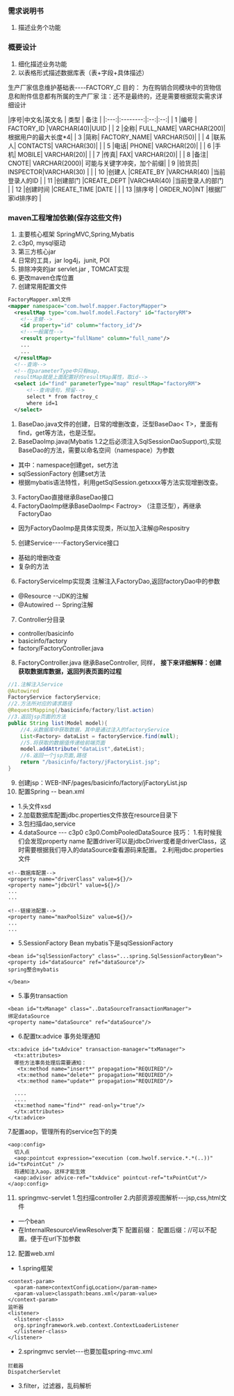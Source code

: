 ### 需求说明书
1. 描述业务个功能
### 概要设计
1. 细化描述业务功能
2. 以表格形式描述数据库表（表+字段+具体描述）

生产厂家信息维护基础表----FACTORY_C
目的： 为在购销合同模块中的货物信息和附件信息都有所属的生产厂家
注：还不是最终的，还是需要根据现实需求详细设计

|序号|中文名|英文名 | 类型 |  备注 |
|:---:|:--------:|:--:|:--:|
| 1 |编号 | FACTORY_ID |VARCHAR(40)|UUID |
| 2 |全称| FULL_NAME| VARCHAR(200)| 根据用户的最大长度*4|
| 3 |简称| FACTORY_NAME| VARCHAR(50)| |
| 4 |联系人| CONTACTS| VARCHAR(30)| |
| 5 |电话| PHONE| VARCHAR(20)| |
| 6 |手机| MOBILE| VARCHAR(20)| |
| 7 |传真| FAX| VARCHAR(20)| |
| 8 |备注| CNOTE| VARCHAR(2000)| 可能与关键字冲突，加个前缀|
| 9 |验货员| INSPECTOR|VARCHAR(30) | |
| 10 |创建人 |CREATE_BY |VARCHAR(40) |当前登录人的ID |
| 11 |创建部门 |CREATE_DEPT |VARCHAR(40) |当前登录人的部门 |
| 12 |创建时间 |CREATE_TIME |DATE | |
| 13 |排序号 | ORDER_NO|INT |根据厂家id排序的 |

### maven工程增加依赖(保存这些文件)
1. 主要核心框架 SpringMVC,Spring,Mybatis
2. c3p0, mysql驱动
3. 第三方核心jar
4. 日常的工具，jar log4j，junit, POI
5. 排除冲突的jar servlet.jar , TOMCAT实现
6. 更改maven仓库位置
7. 创建常用配置文件
```xml
FactoryMapper.xml文件
<mapper namespace="com.hwolf.mapper.FactoryMapper">
  <resultMap type="com.hwolf.model.Factory" id="factoryRM">
    <!--主健-->
    <id property="id" column="factory_id"/>
    <!--一般属性-->
    <result property="fullName" column="full_name"/>
    ...
    ...
  </resultMap>
  <!--查询-->
  <!--在parameterType中只有map，
  resultMap就是上面配置好的resultMap属性，取id-->
  <select id="find" parameterType="map" resultMap="factoryRM">
      <!--查询语句，预留-->
	  select * from factroy_c
	  where id=1
  </select>

```

1. BaseDao.java文件的创建，日常的增删改查，泛型BaseDao< T\>，里面有find，get等方法，也是泛型。
2. BaseDaoImp.java(Mybatis 1.2之后必须注入SqlSessionDaoSupport),实现BaseDao的方法，需要以命名空间（namespace）为参数
- 其中：namespace创建get，set方法
- sqlSessionFactory 创建set方法
- 根据mybatis语法特性，利用getSqlSession.getxxxx等方法实现增删改查。
3. FactoryDao直接继承BaseDao接口
4. FactoryDaoImp继承BaseDaoImp< Factroy\> （注意泛型），再继承FactoryDao
- 因为FactoryDaoImp是具体实现类，所以加入注解@Respositry
5. 创建Service----FactoryService接口
- 基础的增删改查
- 复杂的方法
6. FactoryServiceImp实现类
注解注入FactoryDao,返回factoryDao中的参数
- @Resource --JDK的注解
- @Autowired -- Spring注解
7. Controller分目录
- controller/basicinfo
- basicinfo/factory
- factory/FactoryController.java
8. FactoryController.java 继承BaseController,
同样，
**接下来详细解释：创建获取数据库数据，返回列表页面的过程**
```java
//1.注解注入Service
@Autowired 
FactoryService factoryService;
//2.方法所对应的请求路径
@RequestMapping(/basicinfo/factory/list.action)
//3.返回jsp页面的方法
public String list(Model model){
    //4.从数据库中获取数据，其中是通过注入的factoryService
    List<Factory> dataList = factoryService.find(null);
    //5.将获取的数据值传递给前端页面
    model.addAttribute("dataList",dateList);
    //6.返回一个jsp页面,路径
    return "/basicinfo/factory/jFactoryList.jsp";
}
```
9. 创建jsp：WEB-INF/pages/basicinfo/factory/jFactoryList.jsp
10. 配置Spring -- bean.xml
- 1.头文件xsd
- 2.加载数据库配置jdbc.properties文件放在resource目录下
- 3.包扫描dao,service
- 4.dataSource --- c3p0
c3p0.CombPooledDataSource
技巧：
1.有时候我们会发现property name 配置driver可以是jdbcDriver或者是driverClass，这时需要根据我们导入的dataSource查看源码来配置。
2.利用jdbc.properties文件
```
<!--数据库配置-->
<property name="driverClass" value=${}/>
<property name="jdbcUrl" value=${}/>
...
...

<!--链接池配置-->
<property name="maxPoolSize" value=${}/>
...
...

```
- 5.SessionFactory Bean
mybatis下是sqlSessionFactory
```
<bean id="sqlSessionFactory" class="...spring.SqlSessionFactoryBean">
<property id="dataSource" ref="dataSource"/>
spring整合mybatis

</bean>
```
- 5.事务transaction
```
<bean id="txManage" class="..DataSourceTransactionManager">
绑定dataSource
<property name="dataSource" ref="dataSource"/>
```
- 6.配置tx:advice  事务处理通知
```
<tx:advice id="txAdvice" transaction-manager="txManager">
  <tx:attributes>
  哪些方法事务处理后需要通知：
   <tx:method name="insert*" propagation="REQUIRED"/>
   <tx:method name="delete*" propagation="REQUIRED"/>
   <tx:method name="update*" propagation="REQUIRED"/>

  ....
  ....
  <tx:method name="find*" read-only="true"/>
  </tx:attributes>
</tx:advice>
```
7.配置aop，管理所有的service包下的类
```
<aop:config>
  切入点
  <aop:pointcut expression="execution (com.hwolf.service.*.*(..))" id="txPointCut" />
  将通知注入aop，这样才能生效
  <aop:advisor advice-ref="txAdvice" pointcut-ref="txPointCut"/>
</aop:config>
```
11. springmvc-servlet
1.包扫描controller
2.内部资源视图解析---jsp,css,html文件
- 一个bean
- 在InternalResourceViewResolver类下
配置前缀：
配置后缀：//可以不配置。便于在url下加参数	

12. 配置web.xml
- 1.spring框架
```
<context-param>
  <param-name>contextConfigLocation</param-name>
  <param-value>classpath:beans.xml</param-value>
</context-param>
监听器
<listener>
  <listener-class>
  org.springframework.web.context.ContextLoaderListener
  </listener-class>
</listener>
```
- 2.springmvc servlet---也要加载spring-mvc.xml
```
拦截器
DispatcherServlet
```
- 3.filter，过滤器，乱码解析